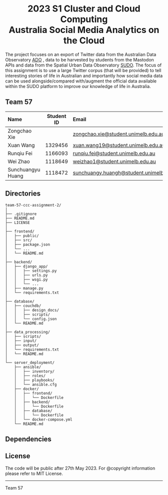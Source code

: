 <h1 align=center>2023 S1 Cluster and Cloud Computing<br>Australia Social Media Analytics on the Cloud</h1>

The project focuses on an export of Twitter data
from the Australian Data Observatory [ADO](www.ado.eresearch.unimelb.edu.au) , data to be
harvested by students from the Mastodon APIs and data from the Spatial Urban Data Observatory
[SUDO](https://sudo.eresearch.unimelb.edu.au). The focus of this assignment is to use a large Twitter
corpus (that will be provided) to tell interesting stories of life in Australian and importantly how
social media data can be used alongside/compared with/augment the official data available within
the SUDO platform to improve our knowledge of life in Australia.

## Team 57

| Name              | Student ID | Email                                    |
| :---------------- | :--------: | :--------------------------------------- |
| Zongchao Xie      |            | zongchao.xie@student.unimelb.edu.au      |
| Xuan Wang         | 1329456    | xuan.wang19@student.unimelb.edu.au       |
| Runqiu Fei        | 1166093    | runqiu.fei@student.unimelb.edu.au        |
| Wei Zhao          | 1118649    | weizhao1@student.unimelb.edu.au          |
| Sunchuangyu Huang | 1118472    | sunchuangy.huangh@student.unimelb.edu.au |


## Directories

```
team-57-ccc-assignment-2/
│
├── .gitignore
├── README.md
├── LICENSE
│
├── frontend/
│   ├── public/
│   ├── src/
│   ├── package.json
│   └── ...
│   └── README.md
│
├── backend/
│   ├── django_app/
│   │   ├── settings.py
│   │   ├── urls.py
│   │   ├── wsgi.py
│   │   └── ...
│   ├── manage.py
│   └── requirements.txt
│
├── database/
│   ├── couchdb/
│   │   ├── design_docs/
│   │   ├── scripts/
│   │   └── config.json
│   └── README.md
│
├── data_processing/
│   ├── scripts/
│   ├── input/
│   ├── output/
│   └── requirements.txt
│   └── README.md
│
└── server_deployment/
    ├── ansible/
    │   ├── inventory/
    │   ├── roles/
    │   ├── playbooks/
    │   └── ansible.cfg
    ├── docker/
    │   ├── frontend/
    │   │   └── Dockerfile
    │   ├── backend/
    │   │   └── Dockerfile
    │   ├── database/
    │   │   └── Dockerfile
    │   └── docker-compose.yml
    └── README.md
```

## Dependencies

## License

The code will be public after 27th May 2023. For @copyright information please refer to MIT License.

---
<p alignright>Team 57</p>
